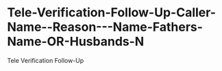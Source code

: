 # Tele-Verification-Follow-Up-Caller-Name--Reason---Name-Fathers-Name-OR-Husbands-N
Tele Verification Follow-Up 
